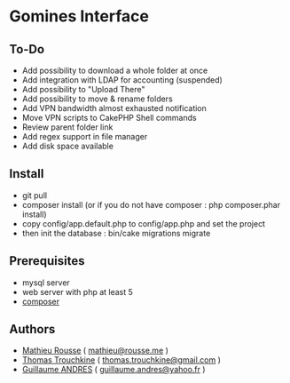 # Gomines Interface

## To-Do
- Add possibility to download a whole folder at once
- Add integration with LDAP for accounting (suspended)
- Add possibility to "Upload There"
- Add possibility to move & rename folders
- Add VPN bandwidth almost exhausted notification
- Move VPN scripts to CakePHP Shell commands
- Review parent folder link
- Add regex support in file manager
- Add disk space available

## Install
- git pull
- composer install (or if you do not have composer : php composer.phar install)
- copy config/app.default.php to config/app.php and set the project
- then init the database : bin/cake migrations migrate

## Prerequisites
- mysql server
- web server with php at least 5
- [composer](https://getcomposer.org/)

## Authors
* [Mathieu Rousse](https://github.com/m-rousse) ( [mathieu@rousse.me](mathieu@rousse.m) )
* [Thomas Trouchkine](https://github.com/Kerzas) ( [thomas.trouchkine@gmail.com](thomas.trouchkine@gmail.com) )
* [Guillaume ANDRES](https://github.com/Brutia) ( [guillaume.andres@yahoo.fr](guillaume.andres@yahoo.fr) )
